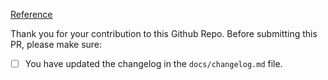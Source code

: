 
[Reference](https://docs.github.com/en/communities/using-templates-to-encourage-useful-issues-and-pull-requests/creating-a-pull-request-template-for-your-repository)

Thank you for your contribution to this Github Repo.
Before submitting this PR, please make sure:

- [ ] You have updated the changelog in the `docs/changelog.md` file.
